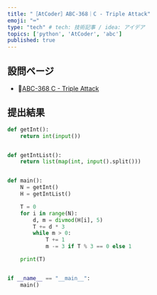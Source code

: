 ```yaml
---
title: "［AtCoder］ABC-368｜C - Triple Attack"
emoji: "⌨️"
type: "tech" # tech: 技術記事 / idea: アイデア
topics: ['python', 'AtCoder', 'abc']
published: true
---
```


## 設問ページ

- 🔗[ABC-368 C - Triple Attack](https://atcoder.jp/contests/abc368/tasks/abc368_c)

## 提出結果

```python
def getInt():
    return int(input())


def getIntList():
    return list(map(int, input().split()))


def main():
    N = getInt()
    H = getIntList()

    T = 0
    for i in range(N):
        d, m = divmod(H[i], 5)
        T += d * 3
        while m > 0:
            T += 1
            m -= 3 if T % 3 == 0 else 1

    print(T)


if __name__ == "__main__":
    main()
```
